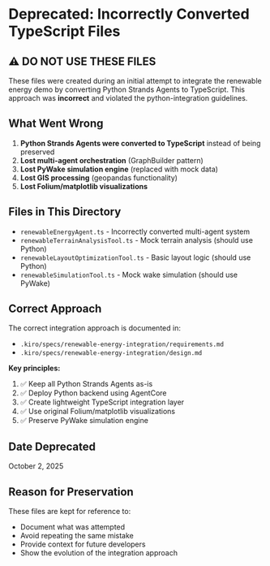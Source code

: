 # Deprecated: Incorrectly Converted TypeScript Files

## ⚠️ DO NOT USE THESE FILES

These files were created during an initial attempt to integrate the renewable energy demo by converting Python Strands Agents to TypeScript. This approach was **incorrect** and violated the python-integration guidelines.

## What Went Wrong

1. **Python Strands Agents were converted to TypeScript** instead of being preserved
2. **Lost multi-agent orchestration** (GraphBuilder pattern)
3. **Lost PyWake simulation engine** (replaced with mock data)
4. **Lost GIS processing** (geopandas functionality)
5. **Lost Folium/matplotlib visualizations**

## Files in This Directory

- `renewableEnergyAgent.ts` - Incorrectly converted multi-agent system
- `renewableTerrainAnalysisTool.ts` - Mock terrain analysis (should use Python)
- `renewableLayoutOptimizationTool.ts` - Basic layout logic (should use Python)
- `renewableSimulationTool.ts` - Mock wake simulation (should use PyWake)

## Correct Approach

The correct integration approach is documented in:
- `.kiro/specs/renewable-energy-integration/requirements.md`
- `.kiro/specs/renewable-energy-integration/design.md`

**Key principles:**
1. ✅ Keep all Python Strands Agents as-is
2. ✅ Deploy Python backend using AgentCore
3. ✅ Create lightweight TypeScript integration layer
4. ✅ Use original Folium/matplotlib visualizations
5. ✅ Preserve PyWake simulation engine

## Date Deprecated

October 2, 2025

## Reason for Preservation

These files are kept for reference to:
- Document what was attempted
- Avoid repeating the same mistake
- Provide context for future developers
- Show the evolution of the integration approach
